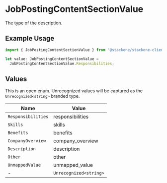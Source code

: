 # JobPostingContentSectionValue

The type of the description.

## Example Usage

```typescript
import { JobPostingContentSectionValue } from "@stackone/stackone-client-ts/sdk/models/shared";

let value: JobPostingContentSectionValue =
  JobPostingContentSectionValue.Responsibilities;
```

## Values

This is an open enum. Unrecognized values will be captured as the `Unrecognized<string>` branded type.

| Name                   | Value                  |
| ---------------------- | ---------------------- |
| `Responsibilities`     | responsibilities       |
| `Skills`               | skills                 |
| `Benefits`             | benefits               |
| `CompanyOverview`      | company_overview       |
| `Description`          | description            |
| `Other`                | other                  |
| `UnmappedValue`        | unmapped_value         |
| -                      | `Unrecognized<string>` |